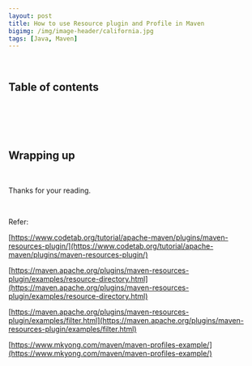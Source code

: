 ```yaml
---
layout: post
title: How to use Resource plugin and Profile in Maven
bigimg: /img/image-header/california.jpg
tags: [Java, Maven]
---
```




<br>

## Table of contents




<br>

## 




<br>

## Wrapping up



<br>

Thanks for your reading.

<br>

Refer:

[https://www.codetab.org/tutorial/apache-maven/plugins/maven-resources-plugin/](https://www.codetab.org/tutorial/apache-maven/plugins/maven-resources-plugin/)

[https://maven.apache.org/plugins/maven-resources-plugin/examples/resource-directory.html](https://maven.apache.org/plugins/maven-resources-plugin/examples/resource-directory.html)

[https://maven.apache.org/plugins/maven-resources-plugin/examples/filter.html](https://maven.apache.org/plugins/maven-resources-plugin/examples/filter.html)

[https://www.mkyong.com/maven/maven-profiles-example/](https://www.mkyong.com/maven/maven-profiles-example/)